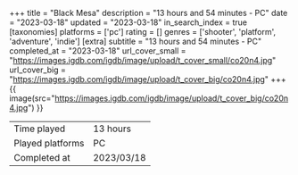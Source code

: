 +++
title = "Black Mesa"
description = "13 hours and 54 minutes - PC"
date = "2023-03-18"
updated = "2023-03-18"
in_search_index = true
[taxonomies]
platforms = ['pc']
rating = []
genres = ['shooter', 'platform', 'adventure', 'indie']
[extra]
subtitle = "13 hours and 54 minutes - PC"
completed_at = "2023-03-18"
url_cover_small = "https://images.igdb.com/igdb/image/upload/t_cover_small/co20n4.jpg"
url_cover_big = "https://images.igdb.com/igdb/image/upload/t_cover_big/co20n4.jpg"
+++
{{ image(src="https://images.igdb.com/igdb/image/upload/t_cover_big/co20n4.jpg") }}

|              |            |
| ------------ | ---------- |
| Time played  | 13 hours |
| Played platforms    | PC |
| Completed at | 2023/03/18 |

